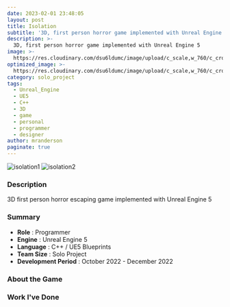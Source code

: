 ```yaml
---
date: 2023-02-01 23:48:05
layout: post
title: Isolation
subtitle: '3D, first person horror game implemented with Unreal Engine 5'
description: >-
  3D, first person horror game implemented with Unreal Engine 5
image: >-
  https://res.cloudinary.com/dsu6ldumc/image/upload/c_scale,w_760/c_crop,h_399,w_760/v1681355454/Project/Isolation/portfoliogif2_ymgawf.gif
optimized_image: >-
  https://res.cloudinary.com/dsu6ldumc/image/upload/c_scale,w_760/c_crop,h_399,w_760/v1681355454/Project/Isolation/portfoliogif2_ymgawf.gif
category: solo_project
tags:
  - Unreal_Engine
  - UE5
  - C++
  - 3D
  - game
  - personal
  - programmer
  - designer
author: mranderson
paginate: true
---
```


![isolation1](https://res.cloudinary.com/dsu6ldumc/image/upload/v1681355563/Project/Isolation/EUNJINHONG_P2_2023-04-12_%EC%98%A4%ED%9B%84_8_12_13_mbpixx.png)
![isolation2](https://res.cloudinary.com/dsu6ldumc/image/upload/v1681355161/Project/Isolation/EUNJINHONG_P2_2023-04-12_%EC%98%A4%ED%9B%84_8_05_04_nzfrn6.png)


### Description
3D first person horror escaping game implemented with Unreal Engine 5

### Summary
* **Role** :  Programmer
* **Engine** : Unreal Engine 5
* **Language** : C++ / UE5 Blueprints
* **Team Size** : Solo Project
* **Development Period** : October 2022 - December 2022 


### About the Game



### Work I've Done
